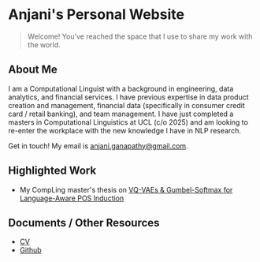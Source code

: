 # Anjani's Personal Website
> Welcome! You've reached the space that I use to share my work with the world.

## About Me

I am a Computational Linguist with a background in engineering, data analytics, and financial services. I have previous expertise in data product creation and management, financial data (specifically in consumer credit card / retail banking), and team management. I have just completed a masters in Computational Linguistics at UCL (c/o 2025) and am looking to re-enter the workplace with the new knowledge I have in NLP research.

Get in touch! My email is anjani.ganapathy@gmail.com.

## Highlighted Work

- My CompLing master's thesis on [VQ-VAEs & Gumbel-Softmax for Language-Aware POS Induction](docs/VQ-VAEs_POS_Induction_2025_AG_Diss.pdf)

## Documents / Other Resources
- [CV](docs/Anjani_Ganapathy_Resume_Aug_2025.pdf)
- [Github](https://github.com/aganapath)

